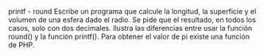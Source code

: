 printf - round
Escribe un programa que calcule la longitud, la superficie y el volumen de una esfera dado el radio.
Se pide que el resultado, en todos los casos, solo con dos decimales.
Ilustra las diferencias entre usar la función round() y la función printf().
Para obtener el valor de pi existe una función de PHP.